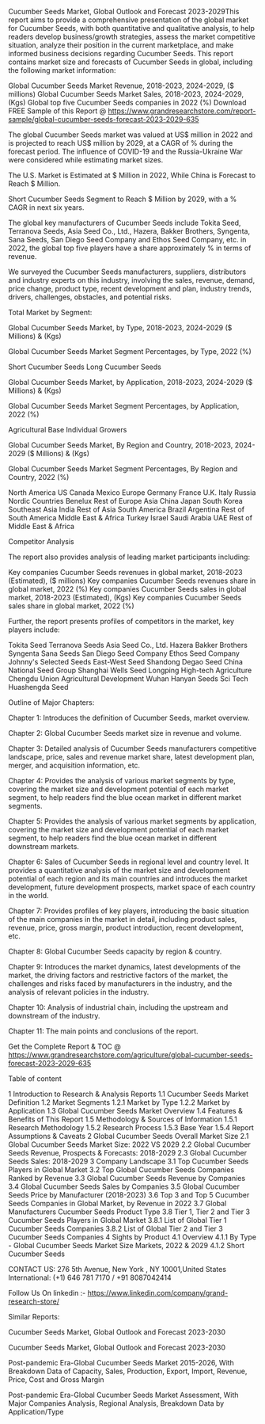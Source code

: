Cucumber Seeds Market, Global Outlook and Forecast 2023-2029This report aims to provide a comprehensive presentation of the global market for Cucumber Seeds, with both quantitative and qualitative analysis, to help readers develop business/growth strategies, assess the market competitive situation, analyze their position in the current marketplace, and make informed business decisions regarding Cucumber Seeds. This report contains market size and forecasts of Cucumber Seeds in global, including the following market information:



Global Cucumber Seeds Market Revenue, 2018-2023, 2024-2029, ($ millions)
Global Cucumber Seeds Market Sales, 2018-2023, 2024-2029, (Kgs)
Global top five Cucumber Seeds companies in 2022 (%)
Download FREE Sample of this Report @ https://www.grandresearchstore.com/report-sample/global-cucumber-seeds-forecast-2023-2029-635




The global Cucumber Seeds market was valued at US$ million in 2022 and is projected to reach US$ million by 2029, at a CAGR of % during the forecast period. The influence of COVID-19 and the Russia-Ukraine War were considered while estimating market sizes.

The U.S. Market is Estimated at $ Million in 2022, While China is Forecast to Reach $ Million.

Short Cucumber Seeds Segment to Reach $ Million by 2029, with a % CAGR in next six years.

The global key manufacturers of Cucumber Seeds include Tokita Seed, Terranova Seeds, Asia Seed Co., Ltd., Hazera, Bakker Brothers, Syngenta, Sana Seeds, San Diego Seed Company and Ethos Seed Company, etc. in 2022, the global top five players have a share approximately % in terms of revenue.

We surveyed the Cucumber Seeds manufacturers, suppliers, distributors and industry experts on this industry, involving the sales, revenue, demand, price change, product type, recent development and plan, industry trends, drivers, challenges, obstacles, and potential risks.

Total Market by Segment:

Global Cucumber Seeds Market, by Type, 2018-2023, 2024-2029 ($ Millions) & (Kgs)

Global Cucumber Seeds Market Segment Percentages, by Type, 2022 (%)



Short Cucumber Seeds
Long Cucumber Seeds


Global Cucumber Seeds Market, by Application, 2018-2023, 2024-2029 ($ Millions) & (Kgs)

Global Cucumber Seeds Market Segment Percentages, by Application, 2022 (%)



Agricultural Base
Individual Growers


Global Cucumber Seeds Market, By Region and Country, 2018-2023, 2024-2029 ($ Millions) & (Kgs)

Global Cucumber Seeds Market Segment Percentages, By Region and Country, 2022 (%)



North America
US
Canada
Mexico
Europe
Germany
France
U.K.
Italy
Russia
Nordic Countries
Benelux
Rest of Europe
Asia
China
Japan
South Korea
Southeast Asia
India
Rest of Asia
South America
Brazil
Argentina
Rest of South America
Middle East & Africa
Turkey
Israel
Saudi Arabia
UAE
Rest of Middle East & Africa


Competitor Analysis

The report also provides analysis of leading market participants including:



Key companies Cucumber Seeds revenues in global market, 2018-2023 (Estimated), ($ millions)
Key companies Cucumber Seeds revenues share in global market, 2022 (%)
Key companies Cucumber Seeds sales in global market, 2018-2023 (Estimated), (Kgs)
Key companies Cucumber Seeds sales share in global market, 2022 (%)


Further, the report presents profiles of competitors in the market, key players include:



Tokita Seed
Terranova Seeds
Asia Seed Co., Ltd.
Hazera
Bakker Brothers
Syngenta
Sana Seeds
San Diego Seed Company
Ethos Seed Company
Johnny's Selected Seeds
East-West Seed
Shandong Degao Seed
China National Seed Group
Shanghai Wells Seed
Longping High-tech Agriculture
Chengdu Union Agricultural Development
Wuhan Hanyan Seeds Sci Tech
Huashengda Seed


Outline of Major Chapters:

Chapter 1: Introduces the definition of Cucumber Seeds, market overview.

Chapter 2: Global Cucumber Seeds market size in revenue and volume.

Chapter 3: Detailed analysis of Cucumber Seeds manufacturers competitive landscape, price, sales and revenue market share, latest development plan, merger, and acquisition information, etc.

Chapter 4: Provides the analysis of various market segments by type, covering the market size and development potential of each market segment, to help readers find the blue ocean market in different market segments.

Chapter 5: Provides the analysis of various market segments by application, covering the market size and development potential of each market segment, to help readers find the blue ocean market in different downstream markets.

Chapter 6: Sales of Cucumber Seeds in regional level and country level. It provides a quantitative analysis of the market size and development potential of each region and its main countries and introduces the market development, future development prospects, market space of each country in the world.

Chapter 7: Provides profiles of key players, introducing the basic situation of the main companies in the market in detail, including product sales, revenue, price, gross margin, product introduction, recent development, etc.

Chapter 8: Global Cucumber Seeds capacity by region & country.

Chapter 9: Introduces the market dynamics, latest developments of the market, the driving factors and restrictive factors of the market, the challenges and risks faced by manufacturers in the industry, and the analysis of relevant policies in the industry.

Chapter 10: Analysis of industrial chain, including the upstream and downstream of the industry.

Chapter 11: The main points and conclusions of the report.

Get the Complete Report & TOC @ https://www.grandresearchstore.com/agriculture/global-cucumber-seeds-forecast-2023-2029-635

Table of content

1 Introduction to Research & Analysis Reports
1.1 Cucumber Seeds Market Definition
1.2 Market Segments
1.2.1 Market by Type
1.2.2 Market by Application
1.3 Global Cucumber Seeds Market Overview
1.4 Features & Benefits of This Report
1.5 Methodology & Sources of Information
1.5.1 Research Methodology
1.5.2 Research Process
1.5.3 Base Year
1.5.4 Report Assumptions & Caveats
2 Global Cucumber Seeds Overall Market Size
2.1 Global Cucumber Seeds Market Size: 2022 VS 2029
2.2 Global Cucumber Seeds Revenue, Prospects & Forecasts: 2018-2029
2.3 Global Cucumber Seeds Sales: 2018-2029
3 Company Landscape
3.1 Top Cucumber Seeds Players in Global Market
3.2 Top Global Cucumber Seeds Companies Ranked by Revenue
3.3 Global Cucumber Seeds Revenue by Companies
3.4 Global Cucumber Seeds Sales by Companies
3.5 Global Cucumber Seeds Price by Manufacturer (2018-2023)
3.6 Top 3 and Top 5 Cucumber Seeds Companies in Global Market, by Revenue in 2022
3.7 Global Manufacturers Cucumber Seeds Product Type
3.8 Tier 1, Tier 2 and Tier 3 Cucumber Seeds Players in Global Market
3.8.1 List of Global Tier 1 Cucumber Seeds Companies
3.8.2 List of Global Tier 2 and Tier 3 Cucumber Seeds Companies
4 Sights by Product
4.1 Overview
4.1.1 By Type - Global Cucumber Seeds Market Size Markets, 2022 & 2029
4.1.2 Short Cucumber Seeds

CONTACT US:
276 5th Avenue, New York , NY 10001,United States
International: (+1) 646 781 7170 / +91 8087042414

Follow Us On linkedin :- https://www.linkedin.com/company/grand-research-store/


Similar Reports:

Cucumber Seeds Market, Global Outlook and Forecast 2023-2030

Cucumber Seeds Market, Global Outlook and Forecast 2023-2030

Post-pandemic Era-Global Cucumber Seeds Market 2015-2026, With Breakdown Data of Capacity, Sales, Production, Export, Import, Revenue, Price, Cost and Gross Margin

Post-pandemic Era-Global Cucumber Seeds Market Assessment, With Major Companies Analysis, Regional Analysis, Breakdown Data by Application/Type

